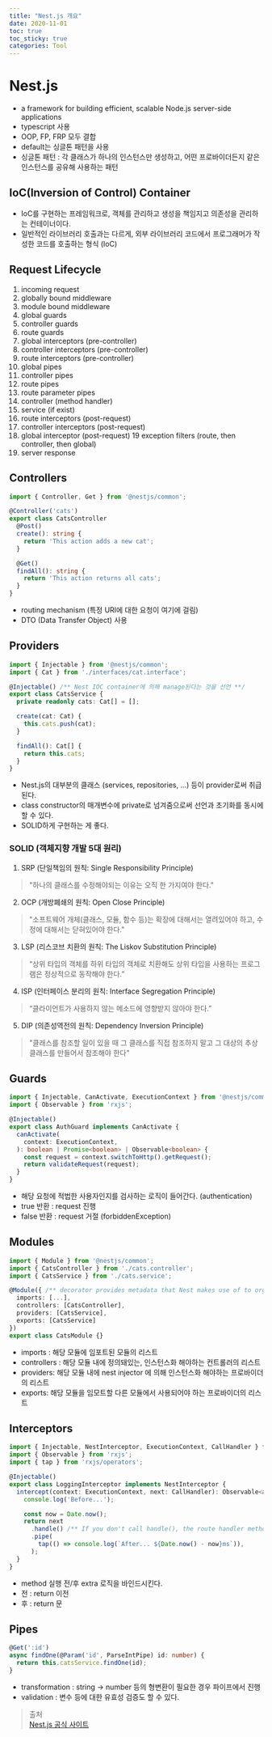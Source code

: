 ```yaml
---
title: "Nest.js 개요"
date: 2020-11-01
toc: true
toc_sticky: true
categories: Tool
---
```


# Nest.js
- a framework for building efficient, scalable Node.js server-side applications
- typescript 사용
- OOP, FP, FRP 모두 결합
- default는 싱글톤 패턴을 사용
- 싱글톤 패턴 : 각 클래스가 하나의 인스턴스만 생성하고, 어떤 프로바이더든지 같은 인스턴스를 공유해 사용하는 패턴

## IoC(Inversion of Control) Container 
- IoC를 구현하는 프레임워크로, 객체를 관리하고 생성을 책임지고 의존성을 관리하는 컨테이너이다.
- 일반적인 라이브러리 호출과는 다르게, 외부 라이브러리 코드에서 프로그래머가 작성한 코드를 호출하는 형식 (IoC)


## Request Lifecycle
1. incoming request
2. globally bound middleware
3. module bound middleware
4. global guards
5. controller guards
6. route guards
7. global interceptors (pre-controller)
8. controller interceptors (pre-controller)
9. route interceptors (pre-controller)
10. global pipes
11. controller pipes
12. route pipes
13. route parameter pipes
14. controller (method handler)
15. service (if exist)
16. route interceptors (post-request)
17. controller interceptors (post-request)
18. global interceptor (post-request)
19 exception filters (route, then controller, then global)
20. server response

## Controllers
```typescript
import { Controller, Get } from '@nestjs/common';

@Controller('cats')
export class CatsController 
  @Post()
  create(): string {
    return 'This action adds a new cat';
  }

  @Get()
  findAll(): string {
    return 'This action returns all cats';
  }
}
```
- routing mechanism (특정 URI에 대한 요청이 여기에 걸림)
- DTO (Data Transfer Object) 사용

## Providers
```typescript
import { Injectable } from '@nestjs/common';
import { Cat } from './interfaces/cat.interface';

@Injectable() /** Nest IOC container에 의해 manage된다는 것을 선언 **/
export class CatsService {
  private readonly cats: Cat[] = [];

  create(cat: Cat) {
    this.cats.push(cat);
  }

  findAll(): Cat[] {
    return this.cats;
  }
}
```
- Nest.js의 대부분의 클래스 (services, repositories, ...) 등이 provider로써 취급된다.
- class constructor의 매개변수에 private로 넘겨줌으로써 선언과 초기화를 동시에 할 수 있다.
- SOLID하게 구현하는 게 좋다.


### SOLID (객체지향 개발 5대 원리)
1. SRP (단일책임의 원칙: Single Responsibility Principle)
> "하나의 클래스를 수정해야되는 이유는 오직 한 가지여야 한다."
2. OCP (개방폐쇄의 원칙: Open Close Principle)
> "소프트웨어 개체(클래스, 모듈, 함수 등)는 확장에 대해서는 열려있어야 하고, 수정에 대해서는 닫혀있어야 한다."
3. LSP (리스코브 치환의 원칙: The Liskov Substitution Principle)
> “상위 타입의 객체를 하위 타입의 객체로 치환해도 상위 타입을 사용하는 프로그램은 정상적으로 동작해야 한다.”
4. ISP (인터페이스 분리의 원칙: Interface Segregation Principle) 
> “클라이언트가 사용하지 않는 메소드에 영향받지 않아야 한다.”
5. DIP (의존성역전의 원칙: Dependency Inversion Principle)
> "클래스를 참조할 일이 있을 때 그 클래스를 직접 참조하지 말고 그 대상의 추상 클래스를 만들어서 참조해야 한다"





## Guards
```typescript
import { Injectable, CanActivate, ExecutionContext } from '@nestjs/common';
import { Observable } from 'rxjs';

@Injectable()
export class AuthGuard implements CanActivate {
  canActivate(
    context: ExecutionContext,
  ): boolean | Promise<boolean> | Observable<boolean> {
    const request = context.switchToHttp().getRequest();
    return validateRequest(request);
  }
}
```
- 해당 요청에 적법한 사용자인지를 검사하는 로직이 들어간다. (authentication)
- true 반환 : request 진행
- false 반환 : request 거절 (forbiddenException)

## Modules
``` typescript
import { Module } from '@nestjs/common';
import { CatsController } from './cats.controller';
import { CatsService } from './cats.service';

@Module({ /** decorator provides metadata that Nest makes use of to organize the application structure. **/
  imports: [...],
  controllers: [CatsController],
  providers: [CatsService],
  exports: [CatsService]
})
export class CatsModule {}
```
- imports : 해당 모듈에 임포트된 모듈의 리스트
- controllers : 해당 모듈 내에 정의돼있는, 인스턴스화 해야하는 컨트롤러의 리스트
- providers: 해당 모듈 내에 nest injector 에 의해 인스턴스화 해야하는 프로바이더의 리스트
- exports: 해당 모듈을 임모트할 다른 모듈에서 사용되어야 하는 프로바이더의 리스트

## Interceptors
```typescript
import { Injectable, NestInterceptor, ExecutionContext, CallHandler } from '@nestjs/common';
import { Observable } from 'rxjs';
import { tap } from 'rxjs/operators';

@Injectable()
export class LoggingInterceptor implements NestInterceptor {
  intercept(context: ExecutionContext, next: CallHandler): Observable<any> {
    console.log('Before...');

    const now = Date.now();
    return next
      .handle() /** If you don't call handle(), the route handler method won't be executed at all. **/
      .pipe(
        tap(() => console.log(`After... ${Date.now() - now}ms`)),
      );
  }
}
```
- method 실행 전/후 extra 로직을 바인드시킨다.
- 전 : return 이전
- 후 : return 문



## Pipes
```typescript
@Get(':id')
async findOne(@Param('id', ParseIntPipe) id: number) {
  return this.catsService.findOne(id);
}
```
- transformation : string -> number 등의 형변환이 필요한 경우 파이프에서 진행
- validation : 변수 등에 대한 유효성 검증도 할 수 있다.



> 출처 <br/>
>[Nest.js 공식 사이트](https://docs.nestjs.com/)